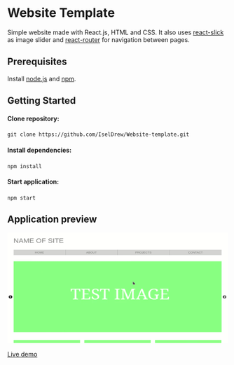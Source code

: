 # Website Template

Simple website made with React.js, HTML and CSS. It also uses [react-slick](https://react-slick.neostack.com/) as image slider and [react-router](https://reacttraining.com/react-router/web/guides/quick-start) for navigation between pages.

## Prerequisites

Install [node.js](https://nodejs.org/en/) and [npm](https://www.npmjs.com/).

## Getting Started

#### Clone repository:

`git clone https://github.com/IselDrew/Website-template.git`

#### Install dependencies:

`npm install`

#### Start application:

`npm start`

## Application preview

![Website preview](demo/demo.gif)

[Live demo](https://iseldrew.github.io/Website-template/)
